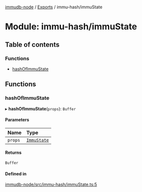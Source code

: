[immudb-node](../README.md) / [Exports](../modules.md) / immu-hash/immuState

# Module: immu-hash/immuState

## Table of contents

### Functions

- [hashOfImmuState](immu_hash_immuState.md#hashofimmustate)

## Functions

### hashOfImmuState

▸ **hashOfImmuState**(`props`): `Buffer`

#### Parameters

| Name | Type |
| :------ | :------ |
| `props` | [`ImmuState`](types_ImmuState.md#immustate) |

#### Returns

`Buffer`

#### Defined in

[immudb-node/src/immu-hash/immuState.ts:5](https://github.com/user3232/node-immu-db/blob/2e88686/immudb-node/src/immu-hash/immuState.ts#L5)
